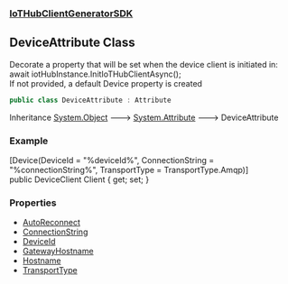 ### [IoTHubClientGeneratorSDK](./IoTHubClientGeneratorSDK.md 'IoTHubClientGeneratorSDK')
## DeviceAttribute Class
Decorate a property that will be set when the device client is initiated in: await iotHubInstance.InitIoTHubClientAsync();  
If not provided, a default Device property is created  
```csharp
public class DeviceAttribute : Attribute
```
Inheritance [System.Object](https://docs.microsoft.com/en-us/dotnet/api/System.Object 'System.Object') &#129106; [System.Attribute](https://docs.microsoft.com/en-us/dotnet/api/System.Attribute 'System.Attribute') &#129106; DeviceAttribute  
### Example
[Device(DeviceId = "%deviceId%", ConnectionString = "%connectionString%", TransportType = TransportType.Amqp)]  
public DeviceClient Client { get; set; }  
### Properties
- [AutoReconnect](./IoTHubClientGeneratorSDK-DeviceAttribute-AutoReconnect.md 'IoTHubClientGeneratorSDK.DeviceAttribute.AutoReconnect')
- [ConnectionString](./IoTHubClientGeneratorSDK-DeviceAttribute-ConnectionString.md 'IoTHubClientGeneratorSDK.DeviceAttribute.ConnectionString')
- [DeviceId](./IoTHubClientGeneratorSDK-DeviceAttribute-DeviceId.md 'IoTHubClientGeneratorSDK.DeviceAttribute.DeviceId')
- [GatewayHostname](./IoTHubClientGeneratorSDK-DeviceAttribute-GatewayHostname.md 'IoTHubClientGeneratorSDK.DeviceAttribute.GatewayHostname')
- [Hostname](./IoTHubClientGeneratorSDK-DeviceAttribute-Hostname.md 'IoTHubClientGeneratorSDK.DeviceAttribute.Hostname')
- [TransportType](./IoTHubClientGeneratorSDK-DeviceAttribute-TransportType.md 'IoTHubClientGeneratorSDK.DeviceAttribute.TransportType')
